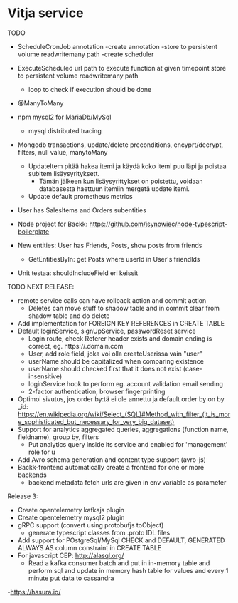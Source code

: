 # Vitja service

TODO
- ScheduleCronJob annotation
  -create annotation
  -store to persistent volume readwritemany path
  -create scheduler
- ExecuteScheduled url path to execute function at given timepoint
  store to persistent volume readwritemany path
  - loop to check if execution should be done
- @ManyToMany
- npm mysql2 for MariaDb/MySql
  - mysql distributed tracing
- Mongodb transactions, update/delete preconditions, encyprt/decrypt, filters, null value, manytoMany
  - UpdateItem pitää hakea itemi ja käydä koko itemi puu läpi ja poistaa subitem lisäysyrityksett.
    - Tämän jälkeen kun lisäysyrittykset on poistettu, voidaan databasesta haettuun itemiin mergetä update itemi.
  - Update default prometheus metrics
- User has SalesItems and Orders subentities
- Node project for Backk: https://github.com/jsynowiec/node-typescript-boilerplate

- New entities: User has Friends, Posts, show posts from friends
  - GetEntitiesByIn: get Posts where userId in User's friendIds
- Unit testaa: shouldIncludeField eri keissit

TODO NEXT RELEASE:
- remote service calls can have rollback action and commit action
  - Deletes can move stuff to shadow table and in commit clear from shadow table and do delete
- Add implementation for FOREIGN KEY REFERENCES in CREATE TABLE
- Default loginService, signUpService, passwordReset service
    - Login route, check Referer header exists and domain ending is correct, eg. https://<something>.domain.com
    - User, add role field, joka voi olla createUserissa vain "user"
    - userName should be capitalized when comparing existence
    - userName should checked first that it does not exist (case-insensitive)
    - loginService hook to perform eg. account validation email sending
    - 2-factor authentication, browser fingerprinting
- Optimoi sivutus, jos order by:tä ei ole annettu ja default order by on by _id:
    https://en.wikipedia.org/wiki/Select_(SQL)#Method_with_filter_(it_is_more_sophisticated_but_necessary_for_very_big_dataset)
- Support for analytics aggregated queries, aggregations (function name, fieldname), group by, filters
    - Put analytics query inside its service and enabled for 'management' role for u
- Add Avro schema generation and content type support (avro-js)
- Backk-frontend automatically create a frontend for one or more backends
  - backend metadata fetch urls are given in env variable as parameter

Release 3:
- Create opentelemetry kafkajs plugin
- Create opentelemetry mysql2 plugin
- gRPC support (convert using protobufjs toObject)
  - generate typescript classes from .proto IDL files
- Add support for POstgreSql/MySql CHECK and DEFAULT, GENERATED ALWAYS AS column constraint in CREATE TABLE
- For javascript CEP: http://alasql.org/
  - Read a kafka consumer batch and put in in-memory table and perform sql and
    update in memory hash table for values and every 1 minute put data to cassandra
    
-https://hasura.io/
